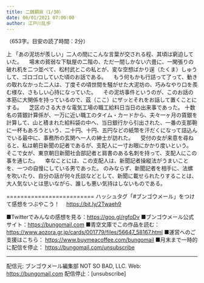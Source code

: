 ```yaml
---
title: 二銭銅貨（1/30）
date: 06/01/2021 07:00:00
author: 江戸川乱歩
---
```


（653字。目安の読了時間：2分）

上
「あの泥坊が羨しい」二人の間にこんな言葉が交される程、其頃は窮迫していた。
　場末の貧弱な下駄屋の二階の、ただ一間しかない六畳に、一閑張りの破れ机を二つ並べて、松村武とこの私とが、変な空想ばかり逞（たくま）しゅうして、ゴロゴロしていた頃のお話である。
　もう何もかも行詰って了って、動きの取れなかった二人は、丁度その頃世間を騒がせた大泥坊の、巧みなやり口を羨む様な、さもしい心持になっていた。
　その泥坊事件というのが、このお話の本筋に大関係を持っているので、茲（ここ）にザッとそれをお話して置くことにする。
　芝区のさる大きな電気工場の職工給料日当日の出来事であった。
十数名の賃銀計算係が、一万に近い職工のタイム・カードから、夫々一ヶ月の賃銀を計算して、山と積まれた給料袋の中へ、当日銀行から引出された、一番の支那鞄に一杯もあろうという、二十円、十円、五円などの紙幣を汗だくになって詰込んでいる最中に、事務所の玄関へ一人の紳士が訪れた。
　受付の女が来意を尋ねると、私は朝日新聞の記者であるが、支配人に一寸お眼にかかり度いという。
そこで女が、東京朝日新聞社会部記者と肩書のある名刺を持って、支配人にこの事を通じた。
　幸なことには、この支配人は、新聞記者操縦法がうまいことを、一つの自慢にしている男であった。
のみならず、新聞記者を相手に、法螺を吹いたり、自分の話が何々氏談などとして、新聞に載せられたりすることは、大人気ないとは思いながら、誰しも悪い気持はしないものである。

=========================
ハッシュタグ「#ブンゴウメール」をつけて感想をつぶやこう！　
https://bit.ly/2Twaeh9

■Twitterでみんなの感想を見る：https://goo.gl/rgfoDv
■ブンゴウメール公式サイト：https://bungomail.com
■青空文庫でこの作品を読む：https://www.aozora.gr.jp/cards/001779/files/56647_58167.html
■運営へのご支援はこちら： https://www.buymeacoffee.com/bungomail
■月末まで一時的に配信を停止： https://bungomail.com/unsubscribe

-------
配信元: ブンゴウメール編集部
NOT SO BAD, LLC.
Web: https://bungomail.com
配信停止：[unsubscribe]

